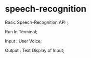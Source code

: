 # speech-recognition
Basic Speech-Recognition API ;

Run In Terminal;

Input : User Voice;

Output : Text Display of Input;
